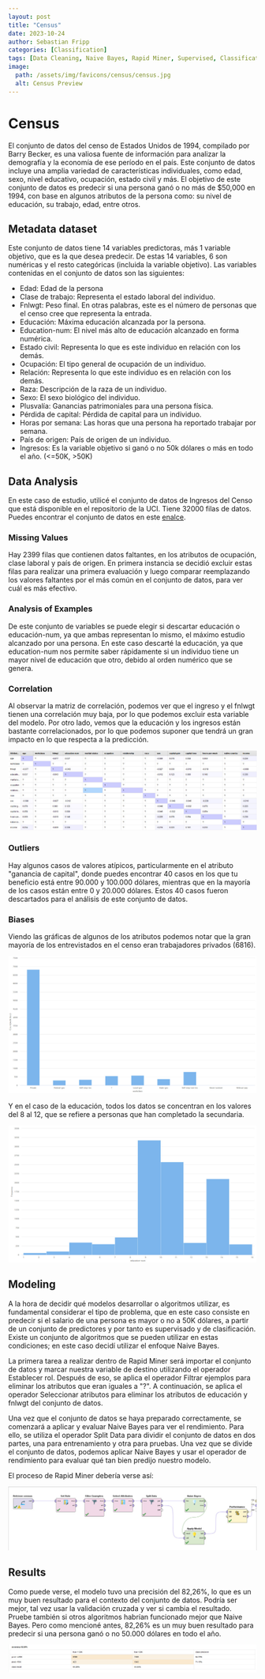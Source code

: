 ```yaml
---
layout: post
title: "Census"
date: 2023-10-24
author: Sebastian Fripp
categories: [Classification]
tags: [Data Cleaning, Naive Bayes, Rapid Miner, Supervised, Classification]
image:
  path: /assets/img/favicons/census/census.jpg
  alt: Census Preview
---
```


# Census
El conjunto de datos del censo de Estados Unidos de 1994, compilado por Barry Becker, es una valiosa fuente de información para analizar la demografía y la economía de ese período en el país. Este conjunto de datos incluye una amplia variedad de características individuales, como edad, sexo, nivel educativo, ocupación, estado civil y más. El objetivo de este conjunto de datos es predecir si una persona ganó o no más de $50,000 en 1994, con base en algunos atributos de la persona como: su nivel de educación, su trabajo, edad, entre otros.

## Metadata dataset
Este conjunto de datos tiene 14 variables predictoras, más 1 variable objetivo, que es la que desea predecir. De estas 14 variables, 6 son numéricas y el resto categóricas (incluida la variable objetivo). Las variables contenidas en el conjunto de datos son las siguientes:

- Edad: Edad de la persona
- Clase de trabajo: Representa el estado laboral del individuo.
- Fnlwgt: Peso final. En otras palabras, este es el número de personas que el censo cree que representa la entrada.
- Educación: Máxima educación alcanzada por la persona.
- Education-num: El nivel más alto de educación alcanzado en forma numérica.
- Estado civil: Representa lo que es este individuo en relación con los demás.
- Ocupación: El tipo general de ocupación de un individuo.
- Relación: Representa lo que este individuo es en relación con los demás.
- Raza: Descripción de la raza de un individuo.
- Sexo: El sexo biológico del individuo.
- Plusvalía: Ganancias patrimoniales para una persona física.
- Pérdida de capital: Pérdida de capital para un individuo.
- Horas por semana: Las horas que una persona ha reportado trabajar por semana.
- País de origen: País de origen de un individuo.
- Ingresos: Es la variable objetivo si ganó o no 50k dólares o más en todo el año. (<=50K, >50K)

## Data Analysis
En este caso de estudio, utilicé el conjunto de datos de Ingresos del Censo que está disponible en el repositorio de la UCI. Tiene 32000 filas de datos. Puedes encontrar el conjunto de datos en este <a href="https://archive.ics.uci.edu/dataset/20/census+income">enalce</a>.
									
### Missing Values
Hay 2399 filas que contienen datos faltantes, en los atributos de ocupación, clase laboral y país de origen. En primera instancia se decidió excluir estas filas para realizar una primera evaluación y luego comparar reemplazando los valores faltantes por el más común en el conjunto de datos, para ver cuál es más efectivo.

### Analysis of Examples
De este conjunto de variables se puede elegir si descartar educación o educación-num, ya que ambas representan lo mismo, el máximo estudio alcanzado por una persona. En este caso descarté la educación, ya que education-num nos permite saber rápidamente si un individuo tiene un mayor nivel de educación que otro, debido al orden numérico que se genera.

### Correlation
Al observar la matriz de correlación, podemos ver que el ingreso y el fnlwgt tienen una correlación muy baja, por lo que podemos excluir esta variable del modelo. Por otro lado, vemos que la educación y los ingresos están bastante correlacionados, por lo que podemos suponer que tendrá un gran impacto en lo que respecta a la predicción.

![Census Correlation](/assets/img/favicons/census/census_corr.jpg)

### Outliers
Hay algunos casos de valores atípicos, particularmente en el atributo "ganancia de capital", donde puedes encontrar 40 casos en los que tu beneficio está entre 90.000 y 100.000 dólares, mientras que en la mayoría de los casos están entre 0 y 20.000 dólares. Estos 40 casos fueron descartados para el análisis de este conjunto de datos.

### Biases
Viendo las gráficas de algunos de los atributos podemos notar que la gran mayoría de los entrevistados en el censo eran trabajadores privados (6816).

![Census Biases](/assets/img/favicons/census/biases_census_1.jpg)									

Y en el caso de la educación, todos los datos se concentran en los valores del 8 al 12, que se refiere a personas que han completado la secundaria.

![Census Biases](/assets/img/favicons/census/biases_census_2.jpg)

## Modeling
A la hora de decidir qué modelos desarrollar o algoritmos utilizar, es fundamental considerar el tipo de problema, que en este caso consiste en predecir si el salario de una persona es mayor o no a 50K dólares, a partir de un conjunto de predictores y por tanto es supervisado y de clasificación. Existe un conjunto de algoritmos que se pueden utilizar en estas condiciones; en este caso decidí utilizar el enfoque Naive Bayes.

La primera tarea a realizar dentro de Rapid Miner será importar el conjunto de datos y marcar nuestra variable de destino utilizando el operador Establecer rol. Después de eso, se aplica el operador Filtrar ejemplos para eliminar los atributos que eran iguales a "?". A continuación, se aplica el operador Seleccionar atributos para eliminar los atributos de educación y fnlwgt del conjunto de datos.

Una vez que el conjunto de datos se haya preparado correctamente, se comenzará a aplicar y evaluar Naive Bayes para ver el rendimiento. Para ello, se utiliza el operador Split Data para dividir el conjunto de datos en dos partes, una para entrenamiento y otra para pruebas. Una vez que se divide el conjunto de datos, podemos aplicar Naive Bayes y usar el operador de rendimiento para evaluar qué tan bien predijo nuestro modelo.

El proceso de Rapid Miner debería verse así:

![Census Rapid Miner](/assets/img/favicons/census/census_rapidminer.jpg)

## Results
Como puede verse, el modelo tuvo una precisión del 82,26%, lo que es un muy buen resultado para el contexto del conjunto de datos. Podría ser mejor, tal vez usar la validación cruzada y ver si cambia el resultado. Pruebe también si otros algoritmos habrían funcionado mejor que Naive Bayes. Pero como mencioné antes, 82,26% es un muy buen resultado para predecir si una persona ganó o no 50.000 dólares en todo el año.
									
![Census Performance](/assets/img/favicons/census/census_perf.jpg)